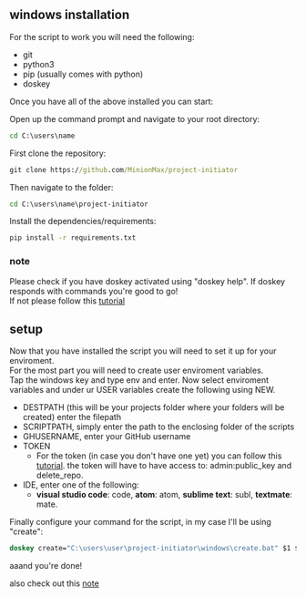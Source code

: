 ## windows installation
For the script to work you will need the following:
- git
- python3
- pip (usually comes with python)
- doskey

Once you have all of the above installed you can start:

Open up the command prompt and navigate to your root directory:
```cmd
cd C:\users\name
```
First clone the repository:
```cmd
git clone https://github.com/MinionMax/project-initiator
```
Then navigate to the folder:
```cmd
cd C:\users\name\project-initiator
```
Install the dependencies/requirements:
```cmd
pip install -r requirements.txt
```
### note
Please check if you have doskey activated using "doskey help".
If doskey responds with commands you're good to go!<br/>
If not please follow this [tutorial](https://superuser.com/a/1009512)

## setup
Now that you have installed the script you will need to set it up for your enviroment.<br/>
For the most part you will need to create user enviroment variables.<br/>
Tap the windows key and type env and enter. Now select enviroment variables and under ur USER variables create the following using NEW.<br/>
- DESTPATH (this will be your projects folder where your folders will be created) enter the filepath
- SCRIPTPATH, simply enter the path to the enclosing folder of the scripts
- GHUSERNAME, enter your GitHub username
- TOKEN
  - For the token (in case you don't have one yet) you can follow this [tutorial](https://docs.github.com/en/free-pro-team@latest/github/authenticating-to-github/creating-a-personal-access-token). the token will have to have access to: admin:public_key and delete_repo.
- IDE, enter one of the following:
  - __visual studio code__: code, __atom__: atom, __sublime text__: subl, __textmate__: mate.<br/>
 
 Finally configure your command for the script, in my case I'll be using "create":
 ```cmd
 doskey create="C:\users\user\project-initiator\windows\create.bat" $1 $2
 ```
 aaand you're done!
 
 also check out this [note](https://github.com/MinionMax/project-initiator#important-note)
